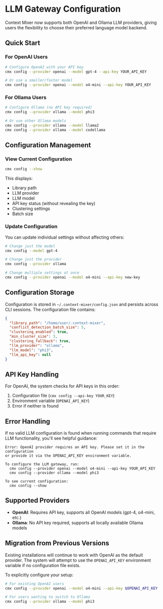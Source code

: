 # LLM Gateway Configuration

Context Mixer now supports both OpenAI and Ollama LLM providers, giving users the flexibility to choose their preferred language model backend.

## Quick Start

### For OpenAI Users

```bash
# Configure OpenAI with your API key
cmx config --provider openai --model gpt-4 --api-key YOUR_API_KEY

# Or use a smaller/faster model
cmx config --provider openai --model o4-mini --api-key YOUR_API_KEY
```

### For Ollama Users

```bash
# Configure Ollama (no API key required)
cmx config --provider ollama --model phi3

# Or use other Ollama models
cmx config --provider ollama --model llama2
cmx config --provider ollama --model codellama
```

## Configuration Management

### View Current Configuration

```bash
cmx config --show
```

This displays:
- Library path
- LLM provider
- LLM model
- API key status (without revealing the key)
- Clustering settings
- Batch size

### Update Configuration

You can update individual settings without affecting others:

```bash
# Change just the model
cmx config --model gpt-4

# Change just the provider
cmx config --provider ollama

# Change multiple settings at once
cmx config --provider openai --model o4-mini --api-key new-key
```

## Configuration Storage

Configuration is stored in `~/.context-mixer/config.json` and persists across CLI sessions. The configuration file contains:

```json
{
  "library_path": "/home/user/.context-mixer",
  "conflict_detection_batch_size": 5,
  "clustering_enabled": true,
  "min_cluster_size": 3,
  "clustering_fallback": true,
  "llm_provider": "ollama",
  "llm_model": "phi3",
  "llm_api_key": null
}
```

## API Key Handling

For OpenAI, the system checks for API keys in this order:
1. Configuration file (`cmx config --api-key YOUR_KEY`)
2. Environment variable (`OPENAI_API_KEY`)
3. Error if neither is found

## Error Handling

If no valid LLM configuration is found when running commands that require LLM functionality, you'll see helpful guidance:

```
Error: OpenAI provider requires an API key. Please set it in the configuration 
or provide it via the OPENAI_API_KEY environment variable.

To configure the LLM gateway, run:
  cmx config --provider openai --model o4-mini --api-key YOUR_API_KEY
  cmx config --provider ollama --model phi3

To see current configuration:
  cmx config --show
```

## Supported Providers

- **OpenAI**: Requires API key, supports all OpenAI models (gpt-4, o4-mini, etc.)
- **Ollama**: No API key required, supports all locally available Ollama models

## Migration from Previous Versions

Existing installations will continue to work with OpenAI as the default provider. The system will attempt to use the `OPENAI_API_KEY` environment variable if no configuration file exists.

To explicitly configure your setup:

```bash
# For existing OpenAI users
cmx config --provider openai --model o4-mini --api-key $OPENAI_API_KEY

# For users wanting to switch to Ollama
cmx config --provider ollama --model phi3
```